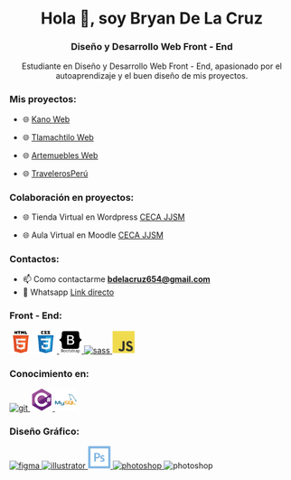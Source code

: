 <h1 align="center">Hola 👋, soy Bryan De La Cruz</h1>
<h3 align="center">Diseño y Desarrollo Web Front - End</h3>
<p align="center">Estudiante en Diseño y Desarrollo Web Front - End, apasionado por el autoaprendizaje y el buen diseño de mis proyectos.</p>


<h3>Mis proyectos:</h3>

- 🌐 [Kano Web](https://bryandlc654.github.io/Web_Kano/)

- 🌐 [Tlamachtilo Web](https://bryandlc654.github.io/Tlamachtilo_Web/)

- 🌐 [Artemuebles Web](https://bryandlc654.github.io/ArteMueble_Web/)

- 🌐 [TravelerosPerú](https://bryandlc654.github.io/Traveleros_Peru/)

<h3>Colaboración en proyectos:</h3>

- 🌐 Tienda Virtual en Wordpress [CECA JJSM](https://cecajjsm.com/)

- 🌐 Aula Virtual en Moodle [CECA JJSM](https://campusvirtual.cecajjsm.com/)

<h3>Contactos:</h3>

- 📫 Como contactarme **bdelacruz654@gmail.com**
- 📲 Whatsapp [Link directo](https://wa.link/fsmmx9)


<h3 align="left">Front - End:</h3>
<p align="left"> 
<img src="https://raw.githubusercontent.com/devicons/devicon/master/icons/html5/html5-original-wordmark.svg" alt="html5" width="40" height="40"/> </a> 
<a href="https://www.w3schools.com/css/" target="_blank" rel="noreferrer"> 
<img src="https://raw.githubusercontent.com/devicons/devicon/master/icons/css3/css3-original-wordmark.svg" alt="css3" width="40" height="40"/> </a> 
<a href="https://getbootstrap.com" target="_blank" rel="noreferrer"> 
<img src="https://raw.githubusercontent.com/devicons/devicon/master/icons/bootstrap/bootstrap-plain-wordmark.svg" alt="bootstrap" width="40" height="40"/> </a> 
<a href="https://getbootstrap.com" target="_blank" rel="noreferrer"> 
<img src="https://www.svgrepo.com/show/374061/sass.svg" alt="sass" width="40" height="40"/> </a>
<a href="https://developer.mozilla.org/en-US/docs/Web/JavaScript" target="_blank" rel="noreferrer"> 
<img src="https://raw.githubusercontent.com/devicons/devicon/master/icons/javascript/javascript-original.svg" alt="javascript" width="40" height="40"/> </a>
</p>

<h3 align="left">Conocimiento en:</h3>
<p align="left"> 
<a href="https://git-scm.com/" target="_blank" rel="noreferrer"> 
<img src="https://www.vectorlogo.zone/logos/git-scm/git-scm-icon.svg" alt="git" width="40" height="40"/> </a> 
<a href="https://www.w3schools.com/cs/" target="_blank" rel="noreferrer"> 
<img src="https://raw.githubusercontent.com/devicons/devicon/master/icons/csharp/csharp-original.svg" alt="csharp" width="40" height="40"/> </a> 
<a href="https://www.mysql.com/" target="_blank" rel="noreferrer"> 
<img src="https://raw.githubusercontent.com/devicons/devicon/master/icons/mysql/mysql-original-wordmark.svg" alt="mysql" width="40" height="40"/> </a> 
</p>

<h3 align="left">Diseño Gráfico:</h3>
<p align="left"> 
<a href="https://www.figma.com/" target="_blank" rel="noreferrer"> 
<img src="https://www.vectorlogo.zone/logos/figma/figma-icon.svg" alt="figma" width="40" height="40"/> </a> 
<a href="https://www.adobe.com/in/products/illustrator.html" target="_blank" rel="noreferrer"> 
<img src="https://www.vectorlogo.zone/logos/adobe_illustrator/adobe_illustrator-icon.svg" alt="illustrator" width="40" height="40"/> </a> 
<a href="https://www.photoshop.com/en" target="_blank" rel="noreferrer"> 
<img src="https://raw.githubusercontent.com/devicons/devicon/master/icons/photoshop/photoshop-line.svg" alt="photoshop" width="40" height="40"/> </a> 
<a href="https://www.photoshop.com/en" target="_blank" rel="noreferrer"> 
<img src="https://seeklogo.com/images/C/coreldraw-2019-logo-73390B2962-seeklogo.com.png" alt="photoshop" width="40" height="40"/> </a> 
 <img src="https://upload.wikimedia.org/wikipedia/commons/thumb/9/98/WordPress_blue_logo.svg/2048px-WordPress_blue_logo.svg.png" alt="photoshop" width="40" height="40"/> </a> 
</p>
